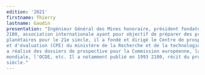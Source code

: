 ```yaml
---
edition: '2021'
firstname: Thierry
lastname: Gaudin
presentation: "Ingénieur Général des Mines honoraire, président fondateur de Prospective
2100, association internationale ayant pour objectif de préparer des programmes
planétaires pour le 21e siècle, il a fondé et dirigé le Centre de prospective
et d'évaluation (CPE) du ministère de la Recherche et de la technologie. Il
a réalisé des dossiers de prospective pour la Commission européenne, la Banque
mondiale, l'OCDE, etc. Il a notamment publié en 1993 2100, récit du prochain
siècle."
---
```

